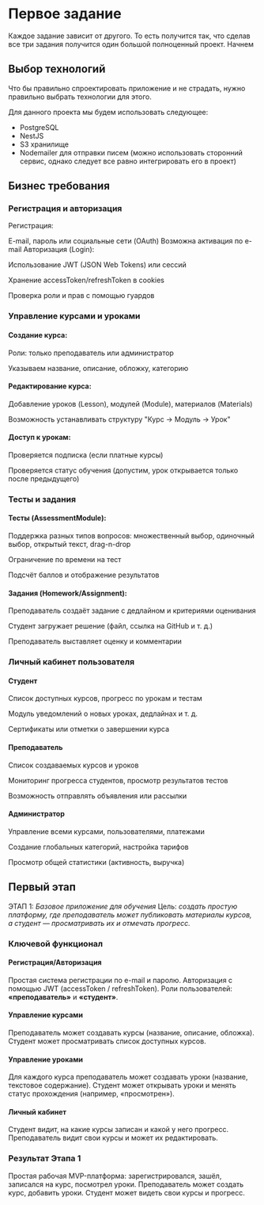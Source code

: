 # Первое задание

Каждое задание зависит от другого. То есть получится так, что сделав все три задания получится один большой полноценный
проект. Начнем

## Выбор технологий

Что бы правильно спроектировать приложение и не страдать, нужно правильно выбрать технологии для этого.

Для данного проекта мы будем использовать следующее:

- PostgreSQL
- NestJS
- S3 хранилище
- Nodemailer для отправки писем (можно использовать сторонний сервис, однако следует все равно интегрировать его в
  проект)

## Бизнес требования

### Регистрация и авторизация

Регистрация:

E-mail, пароль или социальные сети (OAuth)
Возможна активация по e-mail
Авторизация (Login):

Использование JWT (JSON Web Tokens) или сессий

Хранение accessToken/refreshToken в cookies

Проверка роли и прав с помощью гуардов

### Управление курсами и уроками

#### Создание курса:

Роли: только преподаватель или администратор

Указываем название, описание, обложку, категорию

#### Редактирование курса:

Добавление уроков (Lesson), модулей (Module), материалов (Materials)

Возможность устанавливать структуру "Курс -> Модуль -> Урок"

#### Доступ к урокам:

Проверяется подписка (если платные курсы)

Проверяется статус обучения (допустим, урок открывается только после предыдущего)

### Тесты и задания

#### Тесты (AssessmentModule):

Поддержка разных типов вопросов: множественный выбор, одиночный выбор, открытый текст, drag-n-drop

Ограничение по времени на тест

Подсчёт баллов и отображение результатов

#### Задания (Homework/Assignment):

Преподаватель создаёт задание с дедлайном и критериями оценивания

Студент загружает решение (файл, ссылка на GitHub и т. д.)

Преподаватель выставляет оценку и комментарии

### Личный кабинет пользователя

#### Студент

Список доступных курсов, прогресс по урокам и тестам

Модуль уведомлений о новых уроках, дедлайнах и т. д.

Сертификаты или отметки о завершении курса

#### Преподаватель

Список создаваемых курсов и уроков

Мониторинг прогресса студентов, просмотр результатов тестов

Возможность отправлять объявления или рассылки

#### Администратор

Управление всеми курсами, пользователями, платежами

Создание глобальных категорий, настройка тарифов

Просмотр общей статистики (активность, выручка)

## Первый этап

ЭТАП 1: _Базовое приложение для обучения_
Цель: _создать простую платформу, где преподаватель может публиковать материалы курсов, а студент — просматривать их и
отмечать прогресс._

### Ключевой функционал

#### Регистрация/Авторизация

Простая система регистрации по e-mail и паролю.
Авторизация с помощью JWT (accessToken / refreshToken).
Роли пользователей: **«преподаватель»** и **«студент»**.

#### Управление курсами

Преподаватель может создавать курсы (название, описание, обложка).
Студент может просматривать список доступных курсов.

#### Управление уроками

Для каждого курса преподаватель может создавать уроки (название, текстовое содержание).
Студент может открывать уроки и менять статус прохождения (например, «просмотрен»).

#### Личный кабинет

Студент видит, на какие курсы записан и какой у него прогресс.
Преподаватель видит свои курсы и может их редактировать.

### Результат Этапа 1

Простая рабочая MVP-платформа: зарегистрировался, зашёл, записался на курс, посмотрел уроки.
Преподаватель может создать курс, добавить уроки.
Студент может видеть свои курсы и прогресс.
